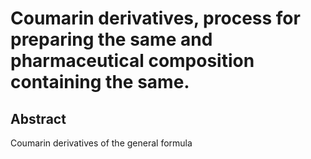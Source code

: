 # Coumarin derivatives, process for preparing the same and pharmaceutical composition containing the same.

## Abstract
Coumarin derivatives of the general formula